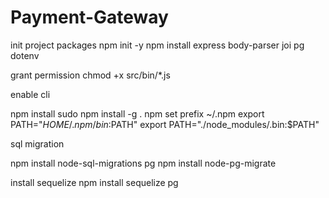 # Payment-Gateway
init project packages
npm init -y
npm install express body-parser joi pg dotenv

grant permission
chmod +x src/bin/*.js



enable cli

npm install 
sudo npm install -g . 
npm set prefix ~/.npm
export PATH="$HOME/.npm/bin:$PATH"
export PATH="./node_modules/.bin:$PATH"


sql migration

npm install node-sql-migrations pg
npm install node-pg-migrate

install sequelize
npm install sequelize pg


